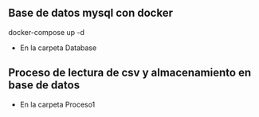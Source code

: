 ## Base de datos mysql con docker

docker-compose up -d 

-   En la carpeta Database


## Proceso de lectura de csv y almacenamiento en base de datos

-   En la carpeta Proceso1